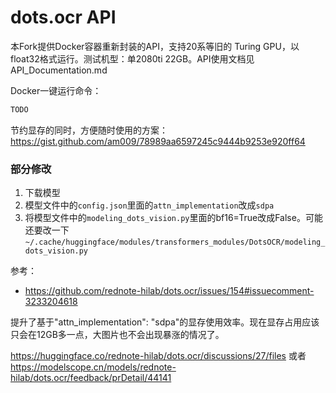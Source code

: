 
# dots.ocr API

本Fork提供Docker容器重新封装的API，支持20系等旧的 Turing GPU，以float32格式运行。测试机型：单2080ti 22GB。API使用文档见API_Documentation.md


Docker一键运行命令：

```bash
TODO
```

节约显存的同时，方便随时使用的方案：https://gist.github.com/am009/78989aa6597245c9444b9253e920ff64


### 部分修改

1. 下载模型
1. 模型文件中的`config.json`里面的`attn_implementation`改成`sdpa`
1. 将模型文件中的`modeling_dots_vision.py`里面的bf16=True改成False。可能还要改一下`~/.cache/huggingface/modules/transformers_modules/DotsOCR/modeling_dots_vision.py`

参考：
- https://github.com/rednote-hilab/dots.ocr/issues/154#issuecomment-3233204618

提升了基于"attn_implementation": "sdpa"的显存使用效率。现在显存占用应该只会在12GB多一点，大图片也不会出现暴涨的情况了。

https://huggingface.co/rednote-hilab/dots.ocr/discussions/27/files 或者 https://modelscope.cn/models/rednote-hilab/dots.ocr/feedback/prDetail/44141

